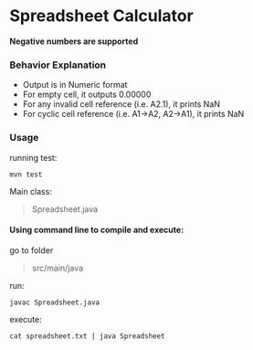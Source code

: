 # Spreadsheet Calculator


**Negative numbers are supported**


### Behavior Explanation
- Output is in Numeric format
- For empty cell, it outputs 0.00000
- For any invalid cell reference (i.e. A2.1), it prints NaN
- For cyclic cell reference (i.e. A1->A2, A2->A1), it prints NaN


### Usage

running test:
```
mvn test
```

Main class:
> Spreadsheet.java
 
 
#### Using command line to compile and execute:

go to folder  

> src/main/java

run: 
```
javac Spreadsheet.java
```

execute: 
```
cat spreadsheet.txt | java Spreadsheet
```
